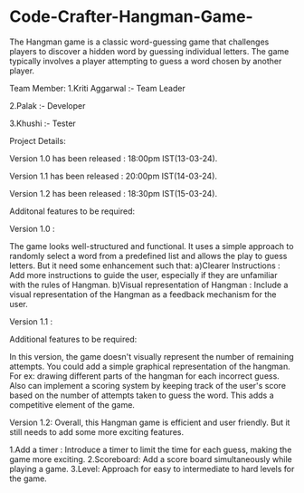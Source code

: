 # Code-Crafter-Hangman-Game-
The Hangman game is a classic word-guessing game that challenges players to discover a hidden word by guessing individual letters. The game typically involves a player attempting to guess a word chosen by another player.


Team Member:
1.Kriti Aggarwal :- Team Leader

2.Palak          :- Developer

3.Khushi         :- Tester

Project Details:

Version 1.0 has been released : 18:00pm IST(13-03-24).

Version 1.1 has been released : 20:00pm IST(14-03-24).

Version 1.2 has been released : 18:30pm IST(15-03-24).


Additonal features to be required:


Version 1.0 :

The game looks well-structured and functional. It uses a simple approach to randomly select a word from a predefined list and allows the play to guess letters. But it need some enhancement such that:
a)Clearer Instructions : Add more instructions to guide the user, especially if they are unfamiliar with the rules of Hangman.
b)Visual representation of Hangman : Include a visual representation of the Hangman as a feedback mechanism for the user.

Version 1.1 :

Additional features to be required:

In this version, the game doesn't visually represent the number of remaining attempts. You could add a simple graphical representation of the hangman. For ex: drawing different parts of the hangman for each incorrect guess. Also can implement a scoring system by keeping track of the user's score based on the number of attempts taken to guess the word. This adds a competitive element of the game.

Version 1.2: Overall, this Hangman game is efficient and user friendly. But it still needs to add some more exciting features.

1.Add a timer : Introduce a timer to limit the time for each guess, making the game more exciting.
2.Scoreboard: Add a score board simultaneously while playing a game.
3.Level: Approach for easy to intermediate to hard levels for the game. 

